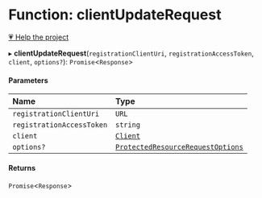 # Function: clientUpdateRequest

[💗 Help the project](https://github.com/sponsors/panva)

▸ **clientUpdateRequest**(`registrationClientUri`, `registrationAccessToken`, `client`, `options?`): `Promise`<`Response`\>

#### Parameters

| Name | Type |
| :------ | :------ |
| `registrationClientUri` | `URL` |
| `registrationAccessToken` | `string` |
| `client` | [`Client`](../interfaces/Client.md) |
| `options?` | [`ProtectedResourceRequestOptions`](../interfaces/ProtectedResourceRequestOptions.md) |

#### Returns

`Promise`<`Response`\>
